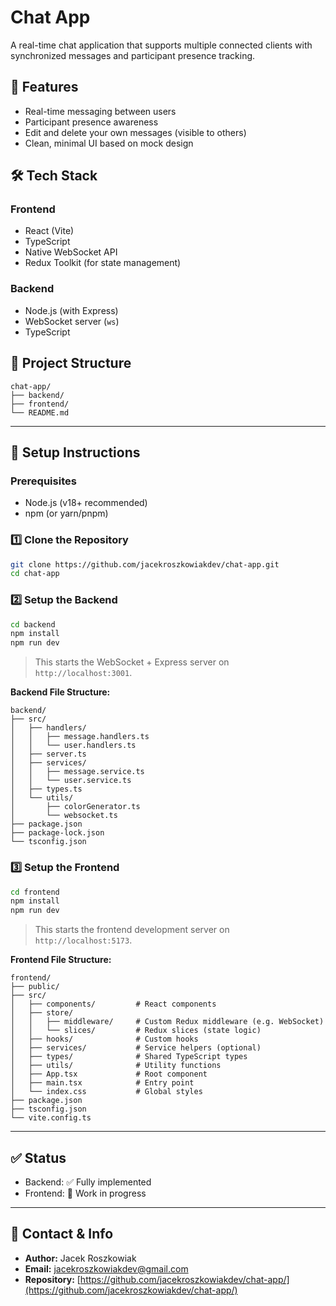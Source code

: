 # Chat App

A real-time chat application that supports multiple connected clients with synchronized messages and participant presence tracking.

## 🚀 Features

-   Real-time messaging between users
-   Participant presence awareness
-   Edit and delete your own messages (visible to others)
-   Clean, minimal UI based on mock design

## 🛠 Tech Stack

### Frontend

-   React (Vite)
-   TypeScript
-   Native WebSocket API
-   Redux Toolkit (for state management)

### Backend

-   Node.js (with Express)
-   WebSocket server (`ws`)
-   TypeScript

## 📁 Project Structure

```plaintext
chat-app/
├── backend/
├── frontend/
└── README.md
```

---

## 🧩 Setup Instructions

### Prerequisites

-   Node.js (v18+ recommended)
-   npm (or yarn/pnpm)

### 1️⃣ Clone the Repository

```bash
git clone https://github.com/jacekroszkowiakdev/chat-app.git
cd chat-app
```

### 2️⃣ Setup the Backend

```bash
cd backend
npm install
npm run dev
```

> This starts the WebSocket + Express server on `http://localhost:3001`.

**Backend File Structure:**

```plaintext
backend/
├── src/
│   ├── handlers/
│   │   ├── message.handlers.ts
│   │   └── user.handlers.ts
│   ├── server.ts
│   ├── services/
│   │   ├── message.service.ts
│   │   └── user.service.ts
│   ├── types.ts
│   └── utils/
│       ├── colorGenerator.ts
│       └── websocket.ts
├── package.json
├── package-lock.json
└── tsconfig.json
```

### 3️⃣ Setup the Frontend

```bash
cd frontend
npm install
npm run dev
```

> This starts the frontend development server on `http://localhost:5173`.

**Frontend File Structure:**

```plaintext
frontend/
├── public/
├── src/
│   ├── components/         # React components
│   ├── store/
│   │   ├── middleware/     # Custom Redux middleware (e.g. WebSocket)
│   │   └── slices/         # Redux slices (state logic)
│   ├── hooks/              # Custom hooks
│   ├── services/           # Service helpers (optional)
│   ├── types/              # Shared TypeScript types
│   ├── utils/              # Utility functions
│   ├── App.tsx             # Root component
│   ├── main.tsx            # Entry point
│   └── index.css           # Global styles
├── package.json
├── tsconfig.json
└── vite.config.ts
```

---

## ✅ Status

-   Backend: ✅ Fully implemented
-   Frontend: 🚧 Work in progress

---

## 📇 Contact & Info

-   **Author:** Jacek Roszkowiak
-   **Email:** [jacekroszkowiakdev@gmail.com](mailto:jacekroszkowiakdev@gmail.com)
-   **Repository:** [https://github.com/jacekroszkowiakdev/chat-app/](https://github.com/jacekroszkowiakdev/chat-app/)

